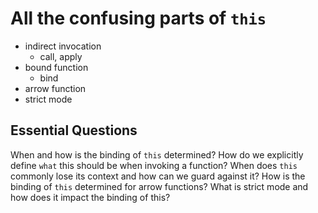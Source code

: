 # All the confusing parts of `this`
* indirect invocation
    * call, apply
* bound function
    * bind
* arrow function
* strict mode

## Essential Questions
When and how is the binding of `this` determined?
How do we explicitly define `what` this should be when invoking a function?
When does `this` commonly lose its context and how can we guard against it?
How is the binding of `this` determined for arrow functions?
What is strict mode and how does it impact the binding of this?
